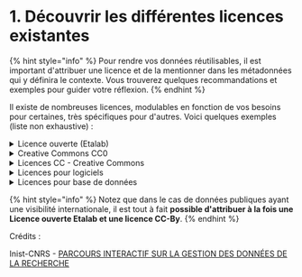 # 1. Découvrir les différentes licences existantes

{% hint style="info" %}
Pour rendre vos données réutilisables, il est important d'attribuer une licence et de la mentionner dans les métadonnées qui y définira le contexte. Vous trouverez quelques recommandations et exemples pour guider votre réflexion.
{% endhint %}



Il existe de nombreuses licences, modulables en fonction de vos besoins pour certaines, très spécifiques pour d'autres. Voici quelques exemples (liste non exhaustive) :

<details>

<summary>Licence ouverte (Etalab)</summary>

En France, la réglementation stipule que la licence ouverte (Etalab) doit être attribuée aux données publiques. Cette licence ouverte, libre et gratuite est compatible avec la CC-BY 2.0, ce qui veut dire que la paternité des données devra être mentionnée en cas de réutilisation des données.

<img src="../../.gitbook/assets/logo_licenceetalab.gif" alt="" data-size="original">

</details>

<details>

<summary>Creative Commons CC0</summary>

C'est une licence ouverte conçue pour les données dédiées au domaine public. Voir la [fiche ](https://creativecommons.org/publicdomain/zero/1.0/deed.fr)et le [site Creative Commons français](https://creativecommons.org/licenses/?lang=fr-FR).

</details>

<details>

<summary>Licences CC - Creative Commons</summary>

Il existe 6 licences gratuites Creative Commons combinant quatre éléments :

\- BY = attribution

\- NC = pas d'utilisation commerciale

\- SA = partage dans les mêmes conditions

\- ND = pas de modification

Voici les 6 licences Creative Commons et leurs icônes correspondantes (illustration ci-dessous) :

\- CC BY

\- CC BY-ND

\- CC BY-NC-ND

\- CC BY-NC

\- CC BY-NC-SA

\- CC BY-SA

La plus permissive est la CC BY et la plus restrictive est la CC BY-NC-ND.![](../../.gitbook/assets/Licence\_CC.png)

</details>

<details>

<summary>Licences pour logiciels</summary>

Certaines licences sont dédiées aux logiciels comme la licence de logiciel libre [GNU GPL](https://fr.wikipedia.org/wiki/Licence\_publique\_g%C3%A9n%C3%A9rale\_GNU) (GNU General Public License ou licence publique générale GNU) ou la licence de logiciel libre [CeCILL-B](https://fr.wikipedia.org/wiki/Licence\_CeCILL). Cette dernière a été créée conjointement par le CEA, le CNRS et l'INRIA ([en savoir plus](https://cecill.info)).

</details>

<details>

<summary>Licences pour base de données</summary>

Il existe des licences spécifiques aux bases de données comme la licence libre [Open Database License (ODbL)](https://fr.wikipedia.org/wiki/Open\_Database\_License), [Open Data Commons](https://opendatacommons.org/licenses/by/1-0/) (ODC-by)

</details>

{% hint style="info" %}
Notez que dans le cas de données publiques ayant une visibilité internationale, il est tout à fait **possible d'attribuer à la fois une Licence ouverte Etalab et une licence CC-By**.
{% endhint %}

Crédits :

Inist-CNRS - [PARCOURS INTERACTIF SUR LA GESTION DES DONNÉES DE LA RECHERCHE](https://doranum.fr/enjeux-benefices/parcours-interactif-sur-la-gestion-des-donnees-de-la-recherche/)
